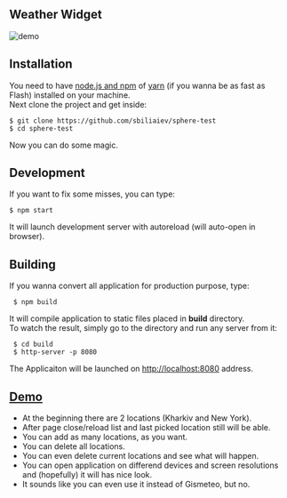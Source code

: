 ## Weather Widget
![demo](https://pp.vk.me/c638928/v638928854/b98c/g9P-1QhNuow.jpg)

## Installation
You need to have [node.js and npm](https://nodejs.org) of [yarn](https://yarnpkg.com/) (if you wanna be as fast as Flash) installed on your machine.<br>
Next clone the project and get inside:
```
$ git clone https://github.com/sbiliaiev/sphere-test
$ cd sphere-test
```
Now you can do some magic.

## Development
If you want to fix some misses, you can type:
```
$ npm start
```
It will launch development server with autoreload (will auto-open in browser).

## Building
If you wanna convert all application for production purpose, type:
```
 $ npm build
```
It will compile application to static files placed in **build** directory.<br>
To watch the result, simply go to the directory and run any server from it:
```
 $ cd build
 $ http-server -p 8080
```
The Applicaiton will be launched on [http://localhost:8080](http://localhost:8080) address.

## [Demo](http://sphere-test.esy.es)
- At the beginning there are 2 locations (Kharkiv and New York).
- After page close/reload list and last picked location still will be able.
- You can add as many locations, as you want. 
- You can delete all locations.
- You can even delete current locations and see what will happen.
- You can open application on differend devices and screen resolutions and (hopefully) it will has nice look.
- It sounds like you can even use it instead of Gismeteo, but no.
